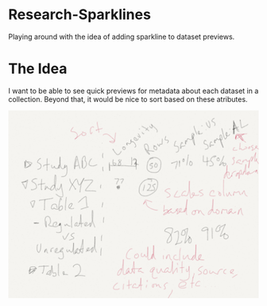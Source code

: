 Research-Sparklines
===================

Playing around with the idea of adding sparkline to dataset previews.

# The Idea

I want to be able to see quick previews for metadata about each dataset in a collection. Beyond that, it would be nice to sort based on these atributes.

![mockup](mockup.png)